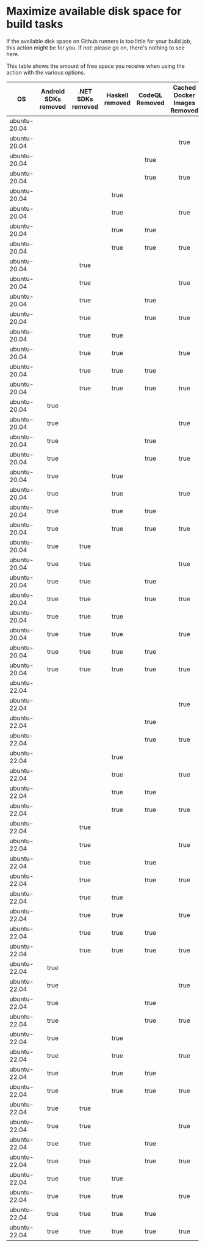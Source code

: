 # Maximize available disk space for build tasks

If the available disk space on Github runners is too little for your build job, this action might be for you.
If not: please go on, there's nothing to see here.

This table shows the amount of free space you receive when using the action with the various options.

OS | Android SDKs removed | .NET SDKs removed | Haskell removed | CodeQL Removed | Cached Docker Images Removed | GB freed | GB free | Elapsed Time (seconds) |
---|:--------------------:|:-----------------:|:---------------:|:--------------:|:----------------------------:|:--------:|:-------:|:----------------------:|
ubuntu-20.04 |  |  |  |  |  | 62 | 82 | 2
ubuntu-20.04 |  |  |  |  | true | 65 | 85 | 71
ubuntu-20.04 |  |  |  | true |  | 67 | 87 | 4
ubuntu-20.04 |  |  |  | true | true | 70 | 90 | 65
ubuntu-20.04 |  |  | true |  |  | 62 | 82 | 2
ubuntu-20.04 |  |  | true |  | true | 65 | 85 | 6
ubuntu-20.04 |  |  | true | true |  | 67 | 87 | 4
ubuntu-20.04 |  |  | true | true | true | 70 | 90 | 10
ubuntu-20.04 |  | true |  |  |  | 64 | 84 | 4
ubuntu-20.04 |  | true |  |  | true | 67 | 87 | 61
ubuntu-20.04 |  | true |  | true |  | 69 | 89 | 5
ubuntu-20.04 |  | true |  | true | true | 72 | 92 | 35
ubuntu-20.04 |  | true | true |  |  | 64 | 84 | 3
ubuntu-20.04 |  | true | true |  | true | 67 | 87 | 76
ubuntu-20.04 |  | true | true | true |  | 69 | 89 | 5
ubuntu-20.04 |  | true | true | true | true | 72 | 92 | 67
ubuntu-20.04 | true |  |  |  |  | 71 | 91 | 56
ubuntu-20.04 | true |  |  |  | true | 74 | 94 | 170
ubuntu-20.04 | true |  |  | true |  | 76 | 96 | 82
ubuntu-20.04 | true |  |  | true | true | 79 | 99 | 17
ubuntu-20.04 | true |  | true |  |  | 71 | 91 | 56
ubuntu-20.04 | true |  | true |  | true | 74 | 94 | 46
ubuntu-20.04 | true |  | true | true |  | 76 | 96 | 71
ubuntu-20.04 | true |  | true | true | true | 79 | 99 | 109
ubuntu-20.04 | true | true |  |  |  | 73 | 93 | 12
ubuntu-20.04 | true | true |  |  | true | 76 | 96 | 102
ubuntu-20.04 | true | true |  | true |  | 78 | 98 | 14
ubuntu-20.04 | true | true |  | true | true | 81 | 101 | 228
ubuntu-20.04 | true | true | true |  |  | 73 | 93 | 152
ubuntu-20.04 | true | true | true |  | true | 76 | 96 | 133
ubuntu-20.04 | true | true | true | true |  | 78 | 98 | 15
ubuntu-20.04 | true | true | true | true | true | 81 | 101 | 155
ubuntu-22.04 |  |  |  |  |  | 63 | 84 | 2
ubuntu-22.04 |  |  |  |  | true | 66 | 87 | 27
ubuntu-22.04 |  |  |  | true |  | 67 | 88 | 4
ubuntu-22.04 |  |  |  | true | true | 71 | 92 | 7
ubuntu-22.04 |  |  | true |  |  | 63 | 84 | 1
ubuntu-22.04 |  |  | true |  | true | 66 | 87 | 96
ubuntu-22.04 |  |  | true | true |  | 67 | 88 | 3
ubuntu-22.04 |  |  | true | true | true | 71 | 92 | 28
ubuntu-22.04 |  | true |  |  |  | 64 | 85 | 4
ubuntu-22.04 |  | true |  |  | true | 67 | 88 | 8
ubuntu-22.04 |  | true |  | true |  | 69 | 90 | 4
ubuntu-22.04 |  | true |  | true | true | 72 | 93 | 82
ubuntu-22.04 |  | true | true |  |  | 64 | 85 | 4
ubuntu-22.04 |  | true | true |  | true | 67 | 88 | 7
ubuntu-22.04 |  | true | true | true |  | 69 | 90 | 5
ubuntu-22.04 |  | true | true | true | true | 72 | 93 | 8
ubuntu-22.04 | true |  |  |  |  | 72 | 93 | 60
ubuntu-22.04 | true |  |  |  | true | 75 | 96 | 14
ubuntu-22.04 | true |  |  | true |  | 76 | 97 | 15
ubuntu-22.04 | true |  |  | true | true | 80 | 101 | 15
ubuntu-22.04 | true |  | true |  |  | 72 | 93 | 14
ubuntu-22.04 | true |  | true |  | true | 75 | 96 | 13
ubuntu-22.04 | true |  | true | true |  | 76 | 97 | 12
ubuntu-22.04 | true |  | true | true | true | 80 | 101 | 15
ubuntu-22.04 | true | true |  |  |  | 73 | 94 | 84
ubuntu-22.04 | true | true |  |  | true | 76 | 97 | 116
ubuntu-22.04 | true | true |  | true |  | 78 | 99 | 15
ubuntu-22.04 | true | true |  | true | true | 81 | 102 | 16
ubuntu-22.04 | true | true | true |  |  | 73 | 94 | 64
ubuntu-22.04 | true | true | true |  | true | 76 | 97 | 96
ubuntu-22.04 | true | true | true | true |  | 78 | 99 | 65
ubuntu-22.04 | true | true | true | true | true | 81 | 102 | 76
